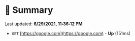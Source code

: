 # 📖 Summary
Last updated: **6/29/2021, 11:36:12 PM**

- `GET` [https://google.com](https://google.com) - **Up** (151ms)
